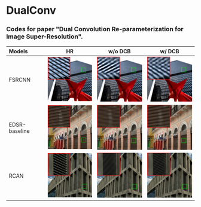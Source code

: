 # DualConv

### Codes for paper "Dual Convolution Re-parameterization for Image Super-Resolution".

|Models    | HR        | w/o DCB  | w/ DCB |
|:---------|:---------:|:--------:|:------:|
|FSRCNN     | <img width="150" src="images/HR_fsrcnn.png">|<img width="150" src="images/Base_fsrcnn.png">|<img width="150" src="images/DCB_fsrcnn.png">|
|EDSR-baseline | <img width="150" src="images/HR_edsrb.png">|<img width="150" src="images/Base_edsrb.png">|<img width="150" src="images/DCB_edsrb.png">|
|RCAN      | <img width="150" src="images/HR_rcan.png">|<img width="150" src="images/Base_rcan.png">|<img width="150" src="images/DCB_rcan.png">|
